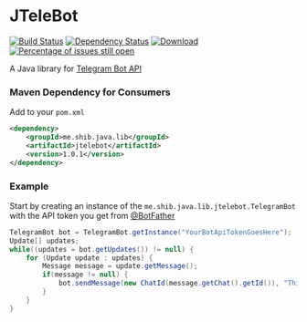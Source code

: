 # JTeleBot
[![Build Status](https://travis-ci.org/shibme/jtelebot.svg)](https://travis-ci.org/shibme/jtelebot)
[![Dependency Status](https://www.versioneye.com/user/projects/56adffaa7e03c7003ba414dd/badge.svg?style=flat)](https://www.versioneye.com/user/projects/56adffaa7e03c7003ba414dd)
[![Download](https://api.bintray.com/packages/shibme/maven/jtelebot/images/download.svg)](https://bintray.com/shibme/maven/jtelebot/_latestVersion)
[![Percentage of issues still open](http://isitmaintained.com/badge/open/shibme/jtelebot.svg)](http://isitmaintained.com/project/shibme/jtelebot "Percentage of issues still open")

A Java library for [Telegram Bot API](https://core.telegram.org/bots/api)

### Maven Dependency for Consumers
Add to your `pom.xml`
```xml
<dependency>
	<groupId>me.shib.java.lib</groupId>
	<artifactId>jtelebot</artifactId>
	<version>1.0.1</version>
</dependency>
```

### Example
Start by creating an instance of the `me.shib.java.lib.jtelebot.TelegramBot` with the API token you get from [@BotFather](https://telegram.me/BotFather)
```java
TelegramBot bot = TelegramBot.getInstance("YourBotApiTokenGoesHere");
Update[] updates;
while((updates = bot.getUpdates()) != null) {
    for (Update update : updates) {
        Message message = update.getMessage();
        if(message != null) {
            bot.sendMessage(new ChatId(message.getChat().getId()), "This is a reply from the bot! :)");
        }
    }
}
```
